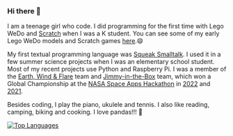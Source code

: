 ### Hi there 👋

I am a teenage girl who code. I did programming for the first time with Lego WeDo and [Scratch](https://scratch.mit.edu/users/hssboston/) when I was a K student. You can see some of my early Lego WeDo models and Scratch games [here](https://github.com/HSSBoston/early).😄

My first textual programming language was [Squeak Smalltalk](https://squeak.org/). I used it in a few summer science projects when I was an elementary school student. Most of my recent projects use Python and Raspberry Pi. I was a member of the [Earth, Wind & Flare](https://github.com/HSSBoston/earth-wind-and-flare) team and [Jimmy-in-the-Box](https://github.com/HSSBoston/jimmy-in-the-box) team, which won a Global Championship at the [NASA Space Apps Hackathon](https://spaceappschallenge.org/) in [2022](https://2022.spaceappschallenge.org/awards/) and [2021]((https://2021.spaceappschallenge.org/awards/)).

Besides coding, I play the piano, ukulele and tennis. I also like reading, camping, biking and cooking. I love pandas!!! :panda_face:

[![Top Languages](https://github-readme-stats.vercel.app/api/top-langs/?username=hssboston&layout=compact)](https://github.com/hssboston)


<!--
**HSSBoston/hssboston** is a ✨ _special_ ✨ repository because its `README.md` (this file) appears on your GitHub profile.

Here are some ideas to get you started:

- 🔭 I’m currently working on ...
- 🌱 I’m currently learning ...
- 👯 I’m looking to collaborate on ...
- 🤔 I’m looking for help with ...
- 💬 Ask me about ...
- 📫 How to reach me: ...
- 😄 Pronouns: ...
- ⚡ Fun fact: ...
-->
